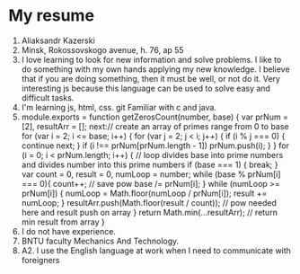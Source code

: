 # My resume
1. Aliaksandr Kazerski
2. Minsk, Rokossovskogo avenue, h. 76, ap 55
3. I love learning to look for new information and solve problems. 
I like to do something with my own hands applying my new knowledge.
I believe that if you are doing something, then it must be well, or not do it.
Very interesting js because this language can be used to solve easy and difficult tasks.
4. I'm learning js, html, css. git Familiar with c and java.
5. module.exports = function getZerosCount(number, base) {
  var prNum = [2], resultArr = [];
  next:// create an array of primes range from 0 to base
  for (var i = 2; i <= base; i++) {
    for (var j = 2; j < i; j++) {
      if (i % j === 0) {
        continue next;
      }
      if (i !== prNum[prNum.length - 1])
      prNum.push(i);
    } 
  }
  for (i = 0; i < prNum.length; i++) { // loop divides base into prime numbers and divides number into this prime numbers
    if (base === 1) { 
      break;
    }
    var count = 0, result = 0, numLoop = number;
    while (base % prNum[i] === 0){ 
      count++; // save pow
      base /= prNum[i];
    }
    while (numLoop >= prNum[i]) {
      numLoop = Math.floor(numLoop / prNum[i]);
      result += numLoop;
    }
    resultArr.push(Math.floor(result / count));   //  pow needed here and result push on array
  }
  return Math.min(...resultArr); // return min result from array
}
6. I do not have experience.
7. BNTU faculty Mechanics And Technology. 
8. A2. I use the English language at work when I need to communicate with foreigners
